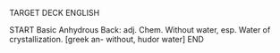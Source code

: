 TARGET DECK
ENGLISH

START
Basic
Anhydrous
Back: adj. Chem. Without water, esp. Water of crystallization. [greek an- without, hudor water]
END
